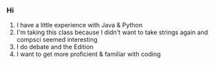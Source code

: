 ### Hi 

1.  I have a little experience with Java & Python
2.  I'm taking this class because I didn't want to take strings again and compsci seemed interesting
3. I do debate and the Edition
4. I want to get more proficient & familiar with coding 
